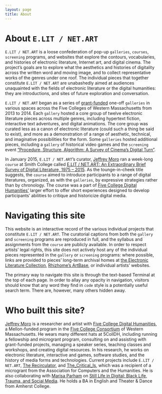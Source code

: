 ```yaml
---
layout: page
title: About
---
```


# About `E.LIT / NET.ART`

`E.LIT / NET.ART` is a loose confederation of pop-up `galleries`, `courses`, `screening` programs, and websites that explore the contours, vocabularies, and histories of electronic literature, Internet art, and digital cinema. The project’s goals are to explore what the aesthetics and histories of digitality across the written word and moving image, and to collect representative works of the genres under one roof. The individual pieces that together constitute `E.LIT / NET.ART` are unabashedly aimed at audiences unaquainted with the fields of electronic literature or the digital humanities: they are introductions, and sites of future exploration and conversation.

`E.LIT / NET.ART` began as a series of [grant-funded](http://5colldh.org/elit-netart) one-off `galleries` in various spaces across the Five Colleges of Western Massachusetts from 2013 to 2014. Each `gallery` hosted a core group of twelve electronic literature pieces across multiple genres, including hypertext fiction, interactive text adventures, and digital animations. The core group was curated less as a canon of electronic literature (could such a thing be said to exist), and more as a demonstration of a range of aesthetic, technical, and imaginative possibilities for the form. Some `galleries` hosted additional pieces, including a `gallery` of historical video games and the `screening` event [“Procedure, Structure, Algorithm: A Survey of Cinema’s Digital Turn”](/screening).

In January 2015, `E.LIT / NET.ART`’s curator, [Jeffrey Moro](https://jeffreymoro.com) ran a week-long `course` at Smith College called [E.LIT / NET.ART: An Extraordinary Brief Survey of Digital Literature, 1975 – 2015](/course). As the tounge-in-cheek title suggests, the `course` aimed to introduce participants to a range of digital literatures, organized, as with the `galleries`, by expressive strategies rather than by chronology. The course was a part of [Five College Digital Humanities’](http://5colldh.org) larger effort to offer short experiences designed to develop participants’ abilities to critique and historicize digital media. 

# Navigating this site

This website is an interactive record of the various individual projects that constitute `E.LIT / NET.ART`. The curatorial captions from both the `gallery` and `screening` programs are reproduced in full, and the syllabus and assignments from the `course` are publicly available. In order to respect artists’ legal rights, this site does not actively host any of the individual pieces represented in the `gallery` or `screening` programs: where possible, links are provided to pieces’ long-term archival homes at [the Electronic Literature Collection](http://collection.eliterature.org), [Rhizhome’s ArtBase](http://rhizome.org/artbase/), or individual artists’ websites. 

The primary way to navigate this site is through the text-based Terminal at the top of each page. In order to allay any opacity in navigation, visitors should know that any word they find in `code` style is a potentially useful search term. There are, however, many others hidden away. 

# Who built this site? 

[Jeffrey Moro](https://jeffreymoro.com) is a researcher and artist with [Five College Digital Humanities](http://5colldh.org), a Mellon-funded program in the [Five College Consortium](http://fivecolleges.edu) of Western Massachusetts. He wears many different hats at 5CollDH, including running a fellowship and microgrant program, consulting on and assisting with grant-funded projects, managing a speaker series, teaching classes and workshops, and creating digital resources. In his research, he works on electronic literature, interactive and games, software studies, and the history of media forms and technologies. Current projects include `E.LIT / NET.ART`, [The Recirculator](http://recirculator.jeffreymoro.com), and [The_Critical_Is](http://thecritical.is), which was a recipient of a microgrant from the Association for Computers and the Humanities. He is also collaborating with [Marisa Parham](http://mp285.com) on [Still Life in Digital: Black Life, Trauma, and Social Media](http://stilllife.mp285.com). He holds a BA in English and Theater & Dance from Amherst College.

